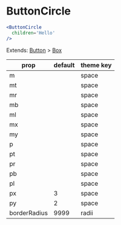 # ButtonCircle

```.jsx
<ButtonCircle
  children='Hello'
/>

```



Extends: [Button](/components/Button) > [Box](/components/Box)

prop | default | theme key
---|---|---
m |  | space
mt |  | space
mr |  | space
mb |  | space
ml |  | space
mx |  | space
my |  | space
p |  | space
pt |  | space
pr |  | space
pb |  | space
pl |  | space
px | 3 | space
py | 2 | space
borderRadius | 9999 | radii